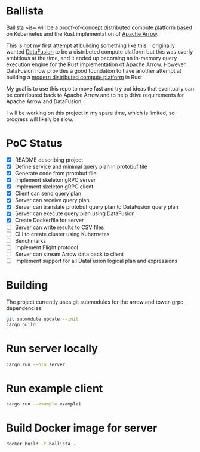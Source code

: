 # Ballista

Ballista ~is~ will be a proof-of-concept distributed compute platform based on Kubernetes and the Rust implementation of [Apache Arrow](https://arrow.apache.org/).

This is not my first attempt at building something like this. I originally wanted [DataFusion](https://github.com/apache/arrow/tree/master/rust/datafusion) to be a distributed compute platform but this was overly ambitious at the time, and it ended up becoming an in-memory query execution engine for the Rust implementation of Apache Arrow. However, DataFusion now provides a good foundation to have another attempt at building a [modern distributed compute platform](https://andygrove.io/how_to_build_a_modern_distributed_compute_platform/) in Rust.

My goal is to use this repo to move fast and try out ideas that eventually can be contributed back to Apache Arrow and to help drive requirements for Apache Arrow and DataFusion.

I will be working on this project in my spare time, which is limited, so progress will likely be slow. 

# PoC Status

- [X] README describing project
- [X] Define service and minimal query plan in protobuf file
- [X] Generate code from protobuf file
- [X] Implement skeleton gRPC server
- [X] Implement skeleton gRPC client
- [X] Client can send query plan
- [X] Server can receive query plan
- [X] Server can translate protobuf query plan to DataFusion query plan
- [X] Server can execute query plan using DataFusion
- [X] Create Dockerfile for server
- [ ] Server can write results to CSV files
- [ ] CLI to create cluster using Kubernetes
- [ ] Benchmarks
- [ ] Implement Flight protocol
- [ ] Server can stream Arrow data back to client
- [ ] Implement support for all DataFusion logical plan and expressions

# Building

The project currently uses git submodules for the arrow and tower-grpc dependencies.

```bash
git submodule update --init
cargo build
```

# Run server locally

```bash
cargo run --bin server
```

# Run example client

```bash
cargo run --example example1
```

# Build Docker image for server

```bash
docker build -t ballista .
```







 


